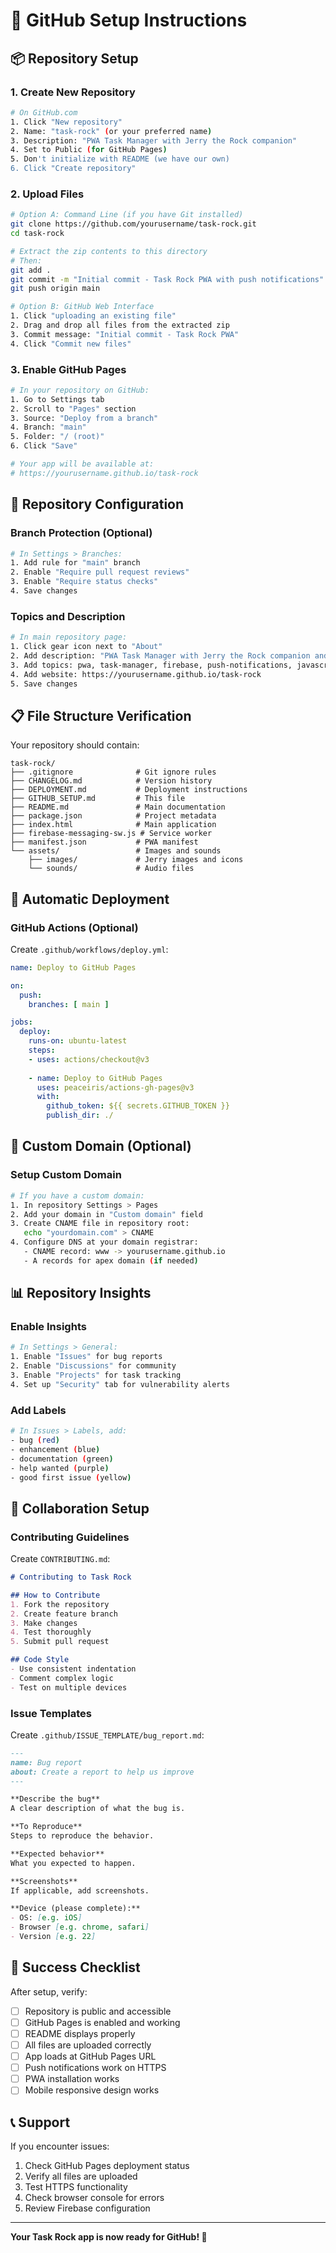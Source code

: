 # 🐙 GitHub Setup Instructions

## 📦 Repository Setup

### 1. Create New Repository
```bash
# On GitHub.com
1. Click "New repository"
2. Name: "task-rock" (or your preferred name)
3. Description: "PWA Task Manager with Jerry the Rock companion"
4. Set to Public (for GitHub Pages)
5. Don't initialize with README (we have our own)
6. Click "Create repository"
```

### 2. Upload Files
```bash
# Option A: Command Line (if you have Git installed)
git clone https://github.com/yourusername/task-rock.git
cd task-rock

# Extract the zip contents to this directory
# Then:
git add .
git commit -m "Initial commit - Task Rock PWA with push notifications"
git push origin main

# Option B: GitHub Web Interface
1. Click "uploading an existing file"
2. Drag and drop all files from the extracted zip
3. Commit message: "Initial commit - Task Rock PWA"
4. Click "Commit new files"
```

### 3. Enable GitHub Pages
```bash
# In your repository on GitHub:
1. Go to Settings tab
2. Scroll to "Pages" section
3. Source: "Deploy from a branch"
4. Branch: "main"
5. Folder: "/ (root)"
6. Click "Save"

# Your app will be available at:
# https://yourusername.github.io/task-rock
```

## 🔧 Repository Configuration

### Branch Protection (Optional)
```bash
# In Settings > Branches:
1. Add rule for "main" branch
2. Enable "Require pull request reviews"
3. Enable "Require status checks"
4. Save changes
```

### Topics and Description
```bash
# In main repository page:
1. Click gear icon next to "About"
2. Add description: "PWA Task Manager with Jerry the Rock companion and Firebase push notifications"
3. Add topics: pwa, task-manager, firebase, push-notifications, javascript, progressive-web-app
4. Add website: https://yourusername.github.io/task-rock
5. Save changes
```

## 📋 File Structure Verification

Your repository should contain:
```
task-rock/
├── .gitignore              # Git ignore rules
├── CHANGELOG.md            # Version history
├── DEPLOYMENT.md           # Deployment instructions
├── GITHUB_SETUP.md         # This file
├── README.md               # Main documentation
├── package.json            # Project metadata
├── index.html              # Main application
├── firebase-messaging-sw.js # Service worker
├── manifest.json           # PWA manifest
└── assets/                 # Images and sounds
    ├── images/             # Jerry images and icons
    └── sounds/             # Audio files
```

## 🚀 Automatic Deployment

### GitHub Actions (Optional)
Create `.github/workflows/deploy.yml`:
```yaml
name: Deploy to GitHub Pages

on:
  push:
    branches: [ main ]

jobs:
  deploy:
    runs-on: ubuntu-latest
    steps:
    - uses: actions/checkout@v3
    
    - name: Deploy to GitHub Pages
      uses: peaceiris/actions-gh-pages@v3
      with:
        github_token: ${{ secrets.GITHUB_TOKEN }}
        publish_dir: ./
```

## 🔗 Custom Domain (Optional)

### Setup Custom Domain
```bash
# If you have a custom domain:
1. In repository Settings > Pages
2. Add your domain in "Custom domain" field
3. Create CNAME file in repository root:
   echo "yourdomain.com" > CNAME
4. Configure DNS at your domain registrar:
   - CNAME record: www -> yourusername.github.io
   - A records for apex domain (if needed)
```

## 📊 Repository Insights

### Enable Insights
```bash
# In Settings > General:
1. Enable "Issues" for bug reports
2. Enable "Discussions" for community
3. Enable "Projects" for task tracking
4. Set up "Security" tab for vulnerability alerts
```

### Add Labels
```bash
# In Issues > Labels, add:
- bug (red)
- enhancement (blue)
- documentation (green)
- help wanted (purple)
- good first issue (yellow)
```

## 🤝 Collaboration Setup

### Contributing Guidelines
Create `CONTRIBUTING.md`:
```markdown
# Contributing to Task Rock

## How to Contribute
1. Fork the repository
2. Create feature branch
3. Make changes
4. Test thoroughly
5. Submit pull request

## Code Style
- Use consistent indentation
- Comment complex logic
- Test on multiple devices
```

### Issue Templates
Create `.github/ISSUE_TEMPLATE/bug_report.md`:
```markdown
---
name: Bug report
about: Create a report to help us improve
---

**Describe the bug**
A clear description of what the bug is.

**To Reproduce**
Steps to reproduce the behavior.

**Expected behavior**
What you expected to happen.

**Screenshots**
If applicable, add screenshots.

**Device (please complete):**
- OS: [e.g. iOS]
- Browser [e.g. chrome, safari]
- Version [e.g. 22]
```

## 🎯 Success Checklist

After setup, verify:
- [ ] Repository is public and accessible
- [ ] GitHub Pages is enabled and working
- [ ] README displays properly
- [ ] All files are uploaded correctly
- [ ] App loads at GitHub Pages URL
- [ ] Push notifications work on HTTPS
- [ ] PWA installation works
- [ ] Mobile responsive design works

## 📞 Support

If you encounter issues:
1. Check GitHub Pages deployment status
2. Verify all files are uploaded
3. Test HTTPS functionality
4. Check browser console for errors
5. Review Firebase configuration

---

**Your Task Rock app is now ready for GitHub! 🎉**

